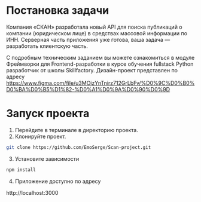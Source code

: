 <h1>Постановка задачи</h1>

Компания «СКАН» разработала новый API для поиска публикаций о компании (юридическом лице) в средствах массовой информации
по ИНН. Серверная часть приложения уже готова, ваша задача — разработать клиентскую часть.

С подробным техническим заданием вы можете ознакомиться в модуле Фреймворки для Frontend-разработки в курсе обучения 
fullstack Python разработчик от школы Skillfactory.
Дизайн-проект представлен по адресу
https://www.figma.com/file/u3MOjzYnTnirz712GrLbFv/%D0%9C%D0%B0%D0%BA%D0%B5%D1%82-%D0%A1%D0%9A%D0%90%D0%9D

<h1>Запуск проекта</h1>

1. Перейдите в терминале в директорию проекта.
2. Клонируйте проект.

```bash
git clone https://github.com/EmoSerge/Scan-project.git
```

3. Установите зависимости

```bash
npm install 
```
4. Приложение доступно по адресу

http://localhost:3000
